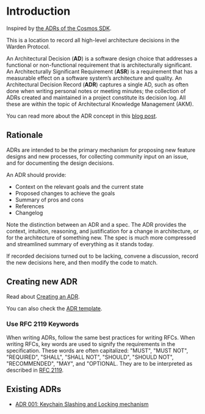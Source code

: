 # Introduction

Inspired by [the ADRs of the Cosmos SDK](https://docs.cosmos.network/v0.50/build/architecture).

This is a location to record all high-level architecture decisions in the Warden Protocol.

An Architectural Decision (**AD**) is a software design choice that addresses a functional or non-functional requirement that is architecturally significant.
An Architecturally Significant Requirement (**ASR**) is a requirement that has a measurable effect on a software system’s architecture and quality.
An Architectural Decision Record (**ADR**) captures a single AD, such as often done when writing personal notes or meeting minutes; the collection of ADRs created and maintained in a project constitute its decision log. All these are within the topic of Architectural Knowledge Management (AKM).

You can read more about the ADR concept in this [blog post](https://product.reverb.com/documenting-architecture-decisions-the-reverb-way-a3563bb24bd0#.78xhdix6t).

## Rationale

ADRs are intended to be the primary mechanism for proposing new feature designs
and new processes, for collecting community input on an issue, and for
documenting the design decisions.

An ADR should provide:

* Context on the relevant goals and the current state
* Proposed changes to achieve the goals
* Summary of pros and cons
* References
* Changelog

Note the distinction between an ADR and a spec. The ADR provides the context,
intuition, reasoning, and justification for a change in architecture, or for
the architecture of something new. The spec is much more compressed and
streamlined summary of everything as it stands today.

If recorded decisions turned out to be lacking, convene a discussion, record
the new decisions here, and then modify the code to match.

## Creating new ADR

Read about [Creating an ADR](create-an-adr.md).

You can also check the [ADR template](adr-template.md).

### Use RFC 2119 Keywords

When writing ADRs, follow the same best practices for writing RFCs. When
writing RFCs, key words are used to signify the requirements in the
specification. These words are often capitalized: "MUST", "MUST NOT",
"REQUIRED", "SHALL", "SHALL NOT", "SHOULD", "SHOULD NOT", "RECOMMENDED", "MAY",
and "OPTIONAL. They are to be interpreted as described in [RFC
2119](https://datatracker.ietf.org/doc/html/rfc2119).

## Existing ADRs

- [ADR 001: Keychain Slashing and Locking mechanism](adr-001.md)
